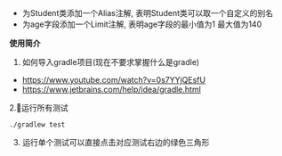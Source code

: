 - 为Student类添加一个Alias注解, 表明Student类可以取一个自定义的别名
- 为age字段添加一个Limit注解, 表明age字段的最小值为1 最大值为140

**使用简介**  
1. 如何导入gradle项目(现在不要求掌握什么是gradle)
- https://www.youtube.com/watch?v=0s7YYjQEsfU
- https://www.jetbrains.com/help/idea/gradle.html

2.运行所有测试  
```
./gradlew test
```
3. 运行单个测试可以直接点击对应测试右边的绿色三角形

